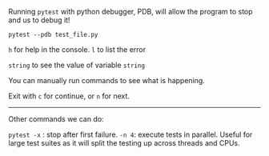 Running `pytest` with python debugger, PDB, will allow the program to stop and us to debug it!

```
pytest --pdb test_file.py
```

`h` for help in the console.
`l` to list the error

`string` to see the value of variable `string`

You can manually run commands to see what is happening.

Exit with `c` for continue, or `n` for next.


-----

Other commands we can do:

`pytest -x` : stop after first failure.
`-n 4`: execute tests in parallel. Useful for large test suites as it will split the testing up across threads and CPUs.